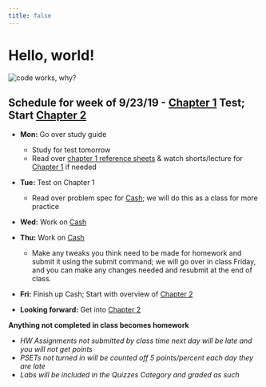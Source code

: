 ```yaml
---
title: false
---
```


# Hello, world!

<img src="https://img.memecdn.com/every-programmer-knows_o_1438249.jpg" alt="code works, why?">

## Schedule for week of 9/23/19 - [Chapter 1](curriculum/1) Test; Start [Chapter 2](curriculum/2)

  - **Mon:** Go over study guide
    - Study for test tomorrow 
    - Read over [chapter 1 reference sheets](assets/pdfs/ch1-ref-sheets.pdf) & watch shorts/lecture for [Chapter 1](curriculum/1) if needed
  - **Tue:** Test on Chapter 1
    - Read over problem spec for [Cash](https://docs.cs50.net/2019/ap/problems/cash/cash.html); we will do this as a class for more practice
  - **Wed:** Work on [Cash](https://docs.cs50.net/2019/ap/problems/cash/cash.html)
  - **Thu:** Work on [Cash](https://docs.cs50.net/2019/ap/problems/cash/cash.html)
    - Make any tweaks you think need to be made for homework and submit it using the submit command; we will go over in class Friday, and you can make any changes needed and resubmit at the end of class.
  - **Fri:** Finish up Cash; Start with overview of [Chapter 2](curriculum/2)

  - **Looking forward:** Get into [Chapter 2](curriculum/2)

**Anything not completed in class becomes homework**
  - *HW Assignments not submitted by class time next day will be late and you will not get points*
  - *PSETs not turned in will be counted off 5 points/percent each day they are late*
  - *Labs will be included in the Quizzes Category and graded as such*

<!-- This is CS50 AP, Harvard University's introduction to the intellectual enterprises of computer science and the art of programming for students in high school, which satisfies the College Board's AP CS Principles curriculum framework.

<iframe src="https://www.youtube.com/embed/tZxLMIk_SaY?playlist=GAB6Gm7pTTA"></iframe> -->
